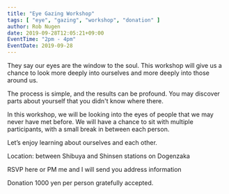 ```yaml
---
title: "Eye Gazing Workshop"
tags: [ "eye", "gazing", "workshop", "donation" ]
author: Rob Nugen
date: 2019-09-28T12:05:21+09:00
EventTime: "2pm - 4pm"
EventDate: 2019-09-28
---
```


They say our eyes are the window to the soul. This workshop will give us a chance to look more deeply into ourselves and more deeply into those around us.

The process is simple, and the results can be profound. You may discover parts about yourself that you didn't know where there.

In this workshop, we will be looking into the eyes of people that we may never have met before. We will have a chance to sit with multiple participants, with a small break in between each person.

Let’s enjoy learning about ourselves and each other.

Location: between Shibuya and Shinsen stations on Dogenzaka

RSVP here or PM me and I will send you address information

Donation 1000 yen per person gratefully accepted.
